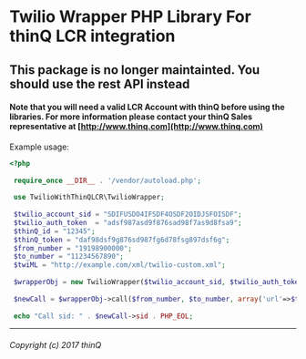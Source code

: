 # Twilio Wrapper PHP Library For thinQ LCR integration

**This package is no longer maintainted. You should use the rest API instead**
--------------------------------------------------------------------------

#### Note that you will need a valid LCR Account with thinQ before using the libraries. For more information please contact your thinQ Sales representative at [http://www.thinq.com](http://www.thinq.com)

Example usage:

```php
<?php
 
 require_once __DIR__ . '/vendor/autoload.php';
 
 use TwilioWithThinQLCR\TwilioWrapper;
 
 $twilio_account_sid = "SDIFUSDO4IFSDF4OSDF2OIDJSFOISDF";
 $twilio_auth_token  = "adsf987asd9f876sad98f7as9d8fsa9";
 $thinQ_id = "12345";
 $thinQ_token = "daf98dsf9g876sd987fg6d78fsg897dsf6g";
 $from_number = "19198900000";
 $to_number = "11234567890";
 $twiML = "http://example.com/xml/twilio-custom.xml";
 
 $wrapperObj = new TwilioWrapper($twilio_account_sid, $twilio_auth_token, $thinQ_id, $thinQ_token);
 
 $newCall = $wrapperObj->call($from_number, $to_number, array('url'=>$twiML));
 
 echo "Call sid: " . $newCall->sid . PHP_EOL;
```


---

###### *Copyright (c) 2017 thinQ*
